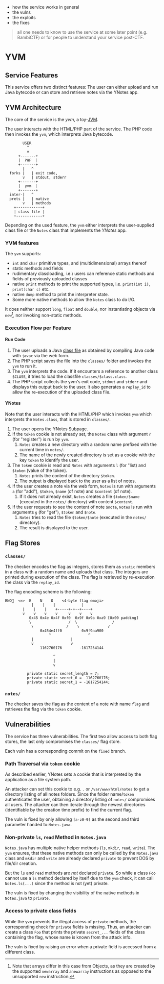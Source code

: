 - how the service works in general
- the vulns
- the exploits
- the fixes

> all one needs to know to use the service at some later point (e.g. BambiCTF)
> or for people to understand your service post-CTF.

# YVM

## Service Features

This service offers two distinct features:
The user can either upload and run Java bytecode or can store and retrieve
notes via the YNotes app.

## YVM Architecture

The core of the service is the _yvm_, a
toy-[JVM](https://en.wikipedia.org/wiki/Java_virtual_machine).

The user interacts with the HTML/PHP part of the service.
The PHP code then invokes the `yvm`, which interprets Java bytecode.

```
        USER
          ^
          v
      +-------+
      |  PHP  |
      +-------+
        |   ^
  forks |   | exit code,
        v   | stdout, stderr
      +-------+
      |  yvm  |
      +-------+
  inter-|   ^
  prets |   | native
        v   | methods
    +------------+
    | class file |
    +------------+
```

Depending on the used feature, the `yvm` either interprets the user-supplied
class file or the `Notes` class that implements the _YNotes_ app.

### YVM features

The `yvm` supports:

- `int` and `char` primitive types, and (multidimensional) arrays thereof
- static methods and fields
- rudimentary classloading, i.e.\ users can reference static methods and fields
  of previously uploaded classes
- native `print` methods to print the supported types, i.e. `print(int i)`,
  `print(char c)` etc.
- native `dump` method to print the interpreter state.
- Some more native methods to allow the `Notes` class to do I/O.

It does neither support `long`, `float` and `double`, nor instantiating objects
via `new`[^1], nor invoking non-static methods.

[^1]: Note that arrays differ in this case from Objects, as they are
  created by the supported `newarray` and `anewarray` instructions as opposed
  to the unsupported `new` instruction.

### Execution Flow per Feature

#### Run Code

1. The user uploads a Java [class
   file](https://docs.oracle.com/javase/specs/jvms/se20/html/jvms-4.html) as
   obtained by compiling Java code with `javac` via the web form.
1. The PHP script saves the file into the `classes/` folder and invokes the
   `yvm` to run it.
1. The `yvm` interprets the code. If it encounters a reference to another class
   `$CLASS`, it tries to load the classfile `classes/$class.class`.
1. The PHP script collects the yvm's exit code, `stdout` and `stderr` and
   displays this output back to the user.
   It also generates a `replay_id` to allow the re-execution of the uploaded
   class file.

#### YNotes

Note that the user interacts with the HTML/PHP which invokes `yvm` which
interprets the `Notes.class`, that is stored in `classes/`.

1. The user opens the YNotes Subpage.
1. If the `token` cookie is not already set, the `Notes` class with argument
   `r` (for "register") is run by `yvm`.
    1. `Notes` creates a new directory with a random name prefixed with the
        current time in `notes/`.
    1. The name of the newly created directory is set as a cookie with the key
       `token` to identify the user.
1. The `token` cookie is read and `Notes` with arguments `l` (for "list) and
   `$token` (value of the token).
    1. `Notes` prints the content of the directory `$token`.
    1. The output is displayed back to the user as a list of notes.
1. If the user creates a note via the web form, `Notes` is run with arguments
   `a` (for "add"), `$token`, `$name` (of note) and `$content` (of note).
    1. If it does not already exist, `Notes` creates a file `$token/$name`
       (executed in the `notes/` directory) with content `$content`.
1. If the user requests to see the content of note `$note`, `Notes` is run with
   arguments `g` (for "get"), `$token` and `$note`.
    1. `Notes` tries to read the file `$token/$note` (executed in the `notes/`
       directory).
    1. The result is displayed to the user.

## Flag Stores

### `classes/`

The checker encodes the flag as integers, stores them as `static` members in a class
with a random name and uploads that class.
The integers are printed during execution of the class.
The flag is retrieved by re-execution the class via the `replay_id`.

The flag encoding scheme is the following:

```
ENO🚩  <=>  E    N    O    <4-byte flag emoji>
            |    |    |            |
	    |    |    |    +-----+-+--+----+
	    v    v    v    v     v    v    v
           0x45 0x4e 0x4f 0xf0  0x9f 0x9a 0xa9 [0x00 padding]
           \                 /  \                /
            \               /    \             /
                0x454e4ff0         0x9f9aa900
                    ^                 ^
		    |                 |
		    v                 v
                1162760176        -1617254144

		              ^
		              |
		              v

          private static secret_length = 7;
          private static secret_0 =  1162760176;
          private static secret_1 = -1617254144;
```

### `notes/`

The checker saves the flag as the content of a note with name `flag` and
retrieves the flag via the `token` cookie.

## Vulnerabilities

The service has three vulnerabilities.
The first two allow access to both flag stores, the last only compromises the
`classes/` flag store.

Each vuln has a corresponding commit on the `fixed` branch.

### Path Traversal via `token` cookie

As described earlier, YNotes sets a cookie that is interpreted by the
application as a file system path.

An attacker can set this cookie to e.g. `.` or `/var/www/html/notes` to get a
directory listing of all notes folders.
Since the folder name/`token` authenticates the user, obtaining a directory
listing of `notes/` compromises all users.
The attacker can then iterate through the newest directories (identifiable by
the creation time prefix) to find the current flag.

The vuln is fixed by only allowing `[a-z0-9]` as the second and third parameter
handed to `Notes.java`.

### Non-private `ls`, `read` Method in `Notes.java`

`Notes.java` has multiple native helper methods (`ls`, `mkdir`, `read`,
`write`).
The `yvm` ensures, that these native methods can only be called by the `Notes.java`
class and `mkdir` and `write` are already declared `private` to prevent DOS by
file/dir creation.

But the `ls` and `read` methods are _not_ declared `private`. So while a class `Foo`
cannot use a `ls` method declared by itself due to the `yvm` check, it can call
`Notes.ls(...)` since the method is not (yet) private.

The vuln is fixed by changing the visibility of the native methods in
`Notes.java` to `private`.

### Access to private class fields

While the `yvm` prevents the illegal access of `private` methods, the
corresponding check for `private` fields is missing.
Thus, an attacker can create a class `Foo` that prints the private `secret_...`
fields of the class containing the flag, whose name is known from the attack
info.

The vuln is fixed by raising an error when a private field is accessed from a
different class.
